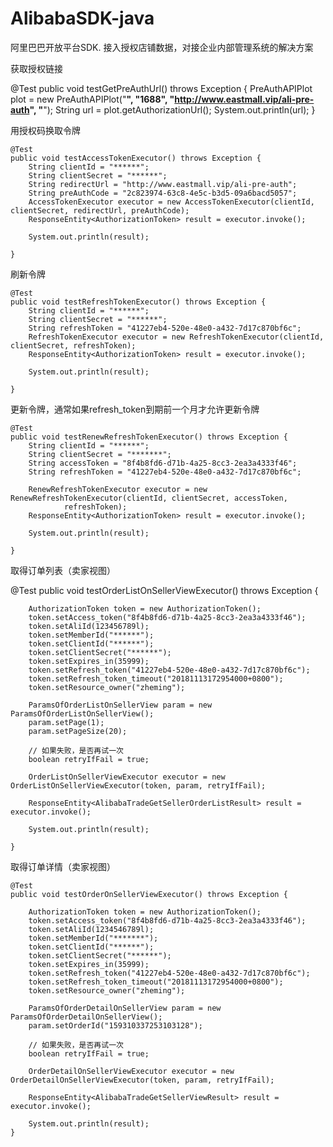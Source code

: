 # AlibabaSDK-java
阿里巴巴开放平台SDK. 接入授权店铺数据，对接企业内部管理系统的解决方案


获取授权链接

  @Test
	public void testGetPreAuthUrl() throws Exception {
		PreAuthAPIPlot plot = new PreAuthAPIPlot("******", "1688", "http://www.eastmall.vip/ali-pre-auth", "******");
		String url = plot.getAuthorizationUrl();
		System.out.println(url);
	}

用授权码换取令牌

	@Test
	public void testAccessTokenExecutor() throws Exception {
		String clientId = "******";
		String clientSecret = "******";
		String redirectUrl = "http://www.eastmall.vip/ali-pre-auth";
		String preAuthCode = "2c823974-63c8-4e5c-b3d5-09a6bacd5057";
		AccessTokenExecutor executor = new AccessTokenExecutor(clientId, clientSecret, redirectUrl, preAuthCode);
		ResponseEntity<AuthorizationToken> result = executor.invoke();

		System.out.println(result);

	}

刷新令牌

	@Test
	public void testRefreshTokenExecutor() throws Exception {
		String clientId = "******";
		String clientSecret = "******";
		String refreshToken = "41227eb4-520e-48e0-a432-7d17c870bf6c";
		RefreshTokenExecutor executor = new RefreshTokenExecutor(clientId, clientSecret, refreshToken);
		ResponseEntity<AuthorizationToken> result = executor.invoke();

		System.out.println(result);

	}

更新令牌，通常如果refresh_token到期前一个月才允许更新令牌

	@Test
	public void testRenewRefreshTokenExecutor() throws Exception {
		String clientId = "******";
		String clientSecret = "*******";
		String accessToken = "8f4b8fd6-d71b-4a25-8cc3-2ea3a4333f46";
		String refreshToken = "41227eb4-520e-48e0-a432-7d17c870bf6c";

		RenewRefreshTokenExecutor executor = new RenewRefreshTokenExecutor(clientId, clientSecret, accessToken,
				refreshToken);
		ResponseEntity<AuthorizationToken> result = executor.invoke();

		System.out.println(result);

	}
  
  取得订单列表（卖家视图）
    
  @Test
	public void testOrderListOnSellerViewExecutor() throws Exception {

		AuthorizationToken token = new AuthorizationToken();
		token.setAccess_token("8f4b8fd6-d71b-4a25-8cc3-2ea3a4333f46");
		token.setAliId(123456789l);
		token.setMemberId("******");
		token.setClientId("******");
		token.setClientSecret("******");
		token.setExpires_in(35999);
		token.setRefresh_token("41227eb4-520e-48e0-a432-7d17c870bf6c");
		token.setRefresh_token_timeout("20181113172954000+0800");
		token.setResource_owner("zheming");

		ParamsOfOrderListOnSellerView param = new ParamsOfOrderListOnSellerView();
		param.setPage(1);
		param.setPageSize(20);

		// 如果失败，是否再试一次
		boolean retryIfFail = true;

		OrderListOnSellerViewExecutor executor = new OrderListOnSellerViewExecutor(token, param, retryIfFail);

		ResponseEntity<AlibabaTradeGetSellerOrderListResult> result = executor.invoke();

		System.out.println(result);

	}

取得订单详情（卖家视图）

	@Test
	public void testOrderOnSellerViewExecutor() throws Exception {

		AuthorizationToken token = new AuthorizationToken();
		token.setAccess_token("8f4b8fd6-d71b-4a25-8cc3-2ea3a4333f46");
		token.setAliId(1234546789l);
		token.setMemberId("*******");
		token.setClientId("******");
		token.setClientSecret("******");
		token.setExpires_in(35999);
		token.setRefresh_token("41227eb4-520e-48e0-a432-7d17c870bf6c");
		token.setRefresh_token_timeout("20181113172954000+0800");
		token.setResource_owner("zheming");

		ParamsOfOrderDetailOnSellerView param = new ParamsOfOrderDetailOnSellerView();
		param.setOrderId("159310337253103128");

		// 如果失败，是否再试一次
		boolean retryIfFail = true;

		OrderDetailOnSellerViewExecutor executor = new OrderDetailOnSellerViewExecutor(token, param, retryIfFail);

		ResponseEntity<AlibabaTradeGetSellerViewResult> result = executor.invoke();

		System.out.println(result);
	}
